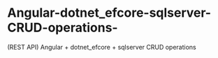 # Angular-dotnet_efcore-sqlserver-CRUD-operations-
(REST API) Angular + dotnet_efcore + sqlserver CRUD operations 
